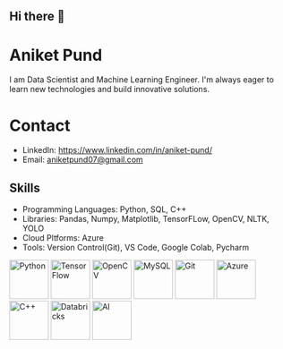 ## Hi there 👋
# Aniket Pund
I am Data Scientist and Machine Learning Engineer. I'm always eager to learn new technologies and build innovative solutions.

# Contact
* LinkedIn: https://www.linkedin.com/in/aniket-pund/
* Email: aniketpund07@gmail.com

## Skills
* Programming Languages: Python, SQL, C++
* Libraries: Pandas, Numpy, Matplotlib, TensorFLow, OpenCV, NLTK, YOLO
* Cloud Pltforms: Azure
* Tools: Version Control(Git), VS Code, Google Colab, Pycharm

<img src="https://imgcdn.stablediffusionweb.com/2024/10/8/4d96a4cd-90d1-4053-9b9b-aa3d03ba158a.jpg" alt="Python" width="70" height="70"> <img src="https://uxwing.com/wp-content/themes/uxwing/download/brands-and-social-media/google-tensorflow-icon.png" alt="TensorFlow" width="70" height="70"> <img src="https://static-00.iconduck.com/assets.00/opencv-icon-1657x2048-3wu3ib6x.png" alt="OpenCV" width="70" height="70"> <img src="https://upload.wikimedia.org/wikipedia/labs/8/8e/Mysql_logo.png" alt="MySQL" width="70" height="70">
<img src="https://static-00.iconduck.com/assets.00/git-icon-2048x2048-juzdf1l5.png" alt="Git" width="70" height="70">
<img src="https://encrypted-tbn0.gstatic.com/images?q=tbn:ANd9GcSuZr_fCzpvLkG7vOInbfb6wxGZwWdSfFxQEw&s" alt="Azure" width="70" height="70">
<img src="https://cdn-icons-png.flaticon.com/512/6132/6132222.png" alt="C++" width="70" height="70">
<img src="https://logowik.com/content/uploads/images/databricks6383.jpg" alt="Databricks" width="70" height="70">
<img src="https://encrypted-tbn0.gstatic.com/images?q=tbn:ANd9GcTJyzxULWngfNdWmVeMR7M3qFg5qSbJIadBDg&s" alt="AI" width="70" height="70">






 

